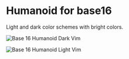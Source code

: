# Humanoid for base16

Light and dark color schemes with bright colors.

![Base 16 Humanoid Dark Vim](https://raw.github.com/humanoid-colors/base16-humanoid-schemes/master/vim-base16-humanoid-dark.png)

![Base 16 Humanoid Light Vim](https://raw.github.com/humanoid-colors/base16-humanoid-schemes/master/vim-base16-humanoid-light.png)